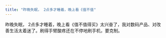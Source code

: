 ```yaml
---
title: "昨晚失眠， 2点多才睡着，晚上看《值不值"
---
```

昨晚失眠， 2点多才睡着，晚上看《值不值得买》太兴奋了，我对数码产品、对改善生活太着迷了。刷得手臂酸疼还在不停地刷手机，要克制。

